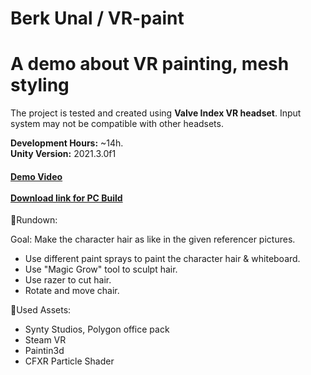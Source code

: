 # Berk Unal / VR-paint

<div align="left">

  <h1>A demo about VR painting, mesh styling</h1>

  
<!-- Badges -->
<p>
The project is tested and created using <b>Valve Index VR headset</b>. Input system may not be compatible with other headsets.

<b>Development Hours:</b> ~14h.<br>
<b>Unity Version:</b> 2021.3.0f1
</p>
  
<h4>
    <a href="https://www.youtube.com/watch?v=6gKvH2F5qHA">Demo Video</a>
<br><br>
    <a href="https://we.tl/t-RhodUq98d1">Download link for PC Build</a>
  </h4>
</div>

<div align="left"> 
<!-- Features -->
🎯Rundown:

  Goal: Make the character hair as like in the given referencer pictures.
  
  - Use different paint sprays to paint the character hair & whiteboard.
  - Use "Magic Grow" tool to sculpt hair.
  - Use razer to cut hair.
  - Rotate and move chair.
  
  
🧰Used Assets:
- Synty Studios, Polygon office pack
- Steam VR
- Paintin3d
- CFXR Particle Shader
  
</div>
